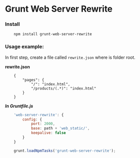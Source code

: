 # Grunt Web Server Rewrite

### Install
```bash
    npm install grunt-web-server-rewrite
```

### Usage example:
In first step, create a file called `rewrite.json` where is folder root.

**rewrite.json**
```
    {
        "pages": {
            "/": "index.html",
            "/products/(.*)": "index.html"
        }
    }
```

***In Gruntfile.js***
```js
    'web-server-rewrite': {
        config: {
            port: 2000,
            base: path + 'web_static/',
            keepalive: false
        }
    }
```

```js
    grunt.loadNpmTasks('grunt-web-server-rewrite');
```

